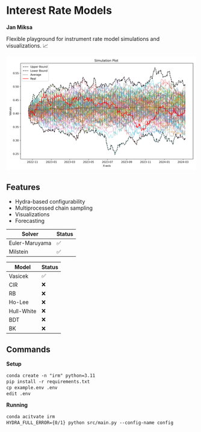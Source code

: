 # Interest Rate Models
**Jan Miksa**

Flexible playground for instrument rate model simulations and visualizations. 📈

<p align="center"><img src="ir_plot.png" alt="Example IR Plot" width="700"/></p>

## Features
- Hydra-based configurability
- Multiprocessed chain sampling
- Visualizations
- Forecasting

| Solver | Status |
| ------ | -- |
| Euler-Maruyama | ✅ |
| Milstein | ✅ |

| Model | Status |
| ----- | -- |
| Vasicek | ✅ |
| CIR | ❌ |
| RB | ❌ |
| Ho-Lee | ❌ |
| Hull-White | ❌ |
| BDT | ❌ |
| BK | ❌ |

## Commands
**Setup**
```
conda create -n "irm" python=3.11
pip install -r requirements.txt
cp example.env .env
edit .env
```

**Running**
```
conda acitvate irm
HYDRA_FULL_ERROR={0/1} python src/main.py --config-name config 
```